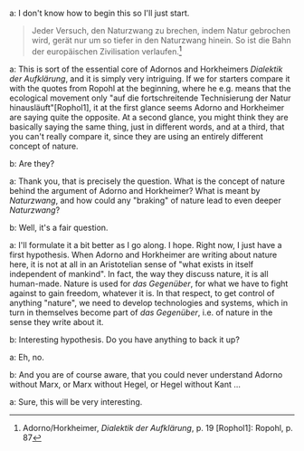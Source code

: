 a: I don't know how to begin this so I'll just start.
> Jeder Versuch, den Naturzwang zu brechen, indem Natur gebrochen wird, gerät nur um so tiefer in den Naturzwang hinein. So ist die Bahn der europäischen Zivilisation verlaufen.[^DA1]

a: This is sort of the essential core of Adornos and Horkheimers *Dialektik der Aufklärung*, and it is simply very intriguing. If we for starters compare it with the quotes from Ropohl at the beginning, where he e.g. means that the ecological movement only "auf die fortschreitende Technisierung der Natur hinausläuft"[Rophol1], it at the first glance seems Adorno and Horkheimer are saying quite the opposite. At a second glance, you might think they are basically saying the same thing, just in different words, and at a third, that you can't really compare it, since they are using an entirely different concept of nature.

b: Are they?

a: Thank you, that is precisely the question. What is the concept of nature behind the argument of Adorno and Horkheimer? What is meant by *Naturzwang*, and how could any "braking" of nature lead to even deeper *Naturzwang*?

b: Well, it's a fair question.

a: I'll formulate it a bit better as I go along. I hope. Right now, I just have a first hypothesis. When Adorno and Horkheimer are writing about nature here, it is not at all in an Aristotelian sense of "what exists in itself independent of mankind". In fact, the way they discuss nature, it is all human-made. Nature is used for *das Gegenüber*, for what we have to fight against to gain freedom, whatever it is. In that respect, to get control of anything "nature", we need to develop technologies and systems, which in turn in themselves become part of *das Gegenüber*, i.e. of nature in the sense they write about it. 

b: Interesting hypothesis. Do you have anything to back it up?

a: Eh, no.

b: And you are of course aware, that you could never understand Adorno without Marx, or Marx without Hegel, or Hegel without Kant ...

a: Sure, this will be very interesting.

[^DA1]: Adorno/Horkheimer, *Dialektik der Aufklärung*, p. 19
[Rophol1]: Ropohl, p. 87